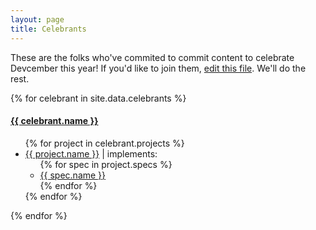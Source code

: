 ```yaml
---
layout: page
title: Celebrants
---
```


These are the folks who've commited to commit content to celebrate Devcember
this year! If you'd like to join them, [edit this file](https://github.com/Devcember/devcember.github.io/edit/master/_data/celebrants.yml). We'll do the rest.

{% for celebrant in site.data.celebrants %}
<h4>
  <a target="_blank" href="{{ celebrant.homepage }}">
  {{ celebrant.name }}
  </a>
</h4>
<ul>
  {% for project in celebrant.projects %}
  <li>
    <a target="_blank" href="{{ project.repo }}">{{ project.name }}</a>
    | implements:
    <ul>
      {% for spec in project.specs %}
      <li>
        <a target="_blank" href="{{ spec.url }}">
          {{ spec.name }}
        </a>
      </li>
      {% endfor %}
    </ul>
  </li>
  {% endfor %}
</ul>
{% endfor %}
